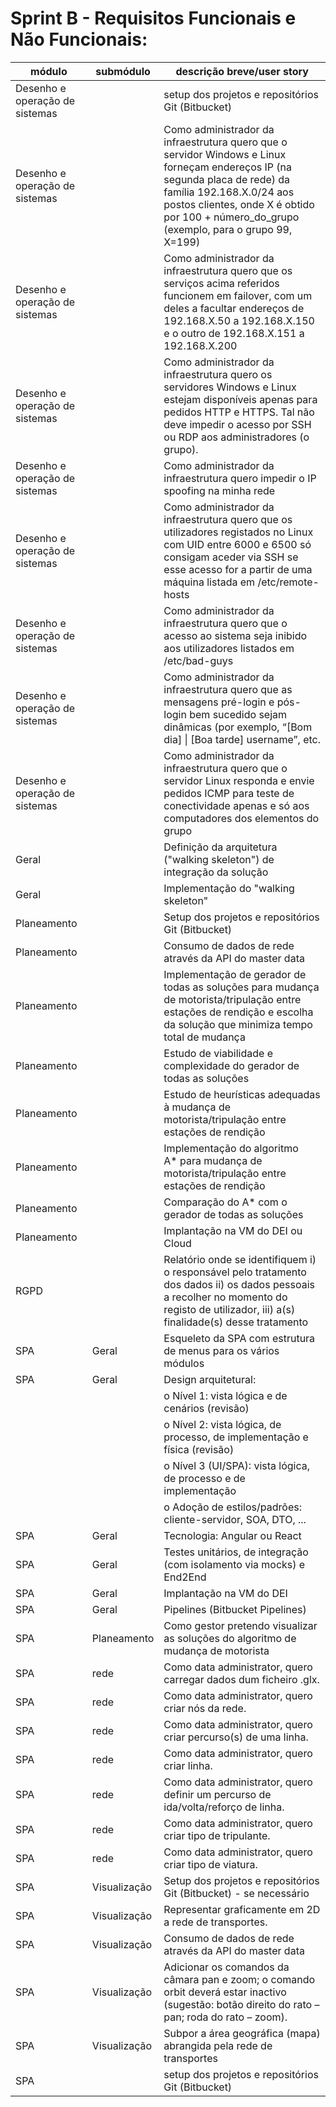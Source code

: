 # Sprint B - Requisitos Funcionais e Não Funcionais:


|módulo	|submódulo	|descrição breve/user story
|---------|---------|---------|
|	Desenho e operação de sistemas	|		|	setup dos projetos e repositórios Git (Bitbucket)	|
|	Desenho e operação de sistemas	|		|	Como administrador da infraestrutura quero que o servidor Windows e Linux forneçam endereços IP (na segunda placa de rede) da família 192.168.X.0/24 aos postos clientes, onde X é obtido por 100 + número_do_grupo (exemplo, para o grupo 99, X=199) 	|
|	Desenho e operação de sistemas	|		|	Como administrador da infraestrutura quero que os serviços acima referidos funcionem em failover, com um deles a facultar endereços de 192.168.X.50 a 192.168.X.150 e o outro de 192.168.X.151 a 192.168.X.200	|
|	Desenho e operação de sistemas	|		|	Como administrador da infraestrutura quero os servidores Windows e Linux estejam disponíveis apenas para pedidos HTTP e HTTPS. Tal não deve impedir o acesso por SSH ou RDP aos administradores (o grupo). 	|
|	Desenho e operação de sistemas	|		|	Como administrador da infraestrutura quero impedir o IP spoofing na minha rede 	|
|	Desenho e operação de sistemas	|		|	Como administrador da infraestrutura quero que os utilizadores registados no Linux com UID entre 6000 e 6500 só consigam aceder via SSH se esse acesso for a partir de uma máquina listada em /etc/remote-hosts	|
|	Desenho e operação de sistemas	|		|	Como administrador da infraestrutura quero que o acesso ao sistema seja inibido aos utilizadores listados em /etc/bad-guys	|
|	Desenho e operação de sistemas	|		|	Como administrador da infraestrutura quero que as mensagens pré-login e pós-login bem sucedido sejam dinâmicas (por exemplo, “[Bom dia] \| [Boa tarde] username”, etc.	|
|	Desenho e operação de sistemas	|		|	Como administrador da infraestrutura quero que o servidor Linux responda e envie pedidos ICMP para teste de conectividade apenas e só aos computadores dos elementos do grupo 	|
|	Geral	|		|	Definição da arquitetura ("walking skeleton") de integração da solução	|
|	Geral	|		|	Implementação do "walking skeleton"	|
|	Planeamento	|		|	Setup dos projetos e repositórios Git (Bitbucket)	|
|	Planeamento	|		|	Consumo de dados de rede através da API do master data	|
|	Planeamento	|		|	Implementação de gerador de todas as soluções para mudança de motorista/tripulação entre estações de rendição e escolha da solução que minimiza tempo total de mudança	|
|	Planeamento	|		|	Estudo de viabilidade e complexidade do gerador de todas as soluções	|
|	Planeamento	|		|	Estudo de heurísticas adequadas à mudança de motorista/tripulação entre estações de rendição 	|
|	Planeamento	|		|	Implementação do algoritmo A* para mudança de motorista/tripulação entre estações de rendição  	|
|	Planeamento	|		|	Comparação do A* com o gerador de todas as soluções	|
|	Planeamento	|		|	Implantação na VM do DEI ou Cloud	|
|	RGPD	|		|	Relatório onde se identifiquem i) o responsável pelo tratamento dos dados ii) os dados pessoais a recolher no momento do registo de utilizador, iii) a(s) finalidade(s) desse tratamento	|
|	SPA	|	Geral	|	Esqueleto da SPA com estrutura de menus para os vários módulos	|
|	SPA	|	Geral	|	Design arquitetural: |
||| o Nível 1: vista lógica e de cenários (revisão) |
||| o Nível 2: vista lógica, de processo, de implementação e física (revisão)	|
||| o Nível 3 (UI/SPA): vista lógica, de processo e de implementação |
||| o Adoção de estilos/padrões: cliente-servidor, SOA, DTO, ... |
|	SPA	|	Geral	|	Tecnologia: Angular ou React	|
|	SPA	|	Geral	|	Testes unitários, de integração (com isolamento via mocks) e End2End	|
|	SPA	|	Geral	|	Implantação na VM do DEI	|
|	SPA	|	Geral	|	Pipelines (Bitbucket Pipelines)	|
|	SPA	|	Planeamento	|	Como gestor pretendo visualizar as soluções do algoritmo de mudança de motorista	|
|	SPA	|	rede	|	Como data administrator, quero carregar dados dum ficheiro .glx.	|
|	SPA	|	rede	|	Como data administrator, quero criar nós da rede.	|
|	SPA	|	rede	|	Como data administrator, quero criar percurso(s) de uma linha.	|
|	SPA	|	rede	|	Como data administrator, quero criar linha.	|
|	SPA	|	rede	|	Como data administrator, quero definir um percurso de ida/volta/reforço de linha.	|
|	SPA	|	rede	|	Como data administrator, quero criar tipo de tripulante.	|
|	SPA	|	rede	|	Como data administrator, quero criar tipo de viatura.	|
|	SPA	|	Visualização	|	Setup dos projetos e repositórios Git (Bitbucket) - se necessário	|
|	SPA	|	Visualização	|	Representar graficamente em 2D a rede de transportes.	|
|	SPA	|	Visualização	|	Consumo de dados de rede através da API do master data	|
|	SPA	|	Visualização	|	Adicionar os comandos da câmara pan e zoom; o comando orbit deverá estar inactivo (sugestão: botão direito do rato – pan; roda do rato – zoom).	|
|	SPA	|	Visualização	|	Subpor a área geográfica (mapa) abrangida pela rede de transportes 	|
|	SPA	|		|	setup dos projetos e repositórios Git (Bitbucket)	|
